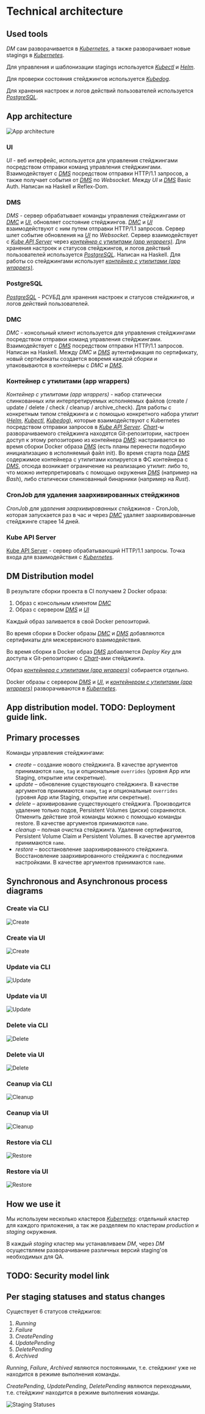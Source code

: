 # Technical architecture

## Used tools

_DM_ сам разворачивается в [_Kubernetes_](kube), а также разворачивает новые stagings в [_Kubernetes_](kube).

Для управления и шаблонизации stagings используется [_Kubectl_][kubectl] и [_Helm_](helm).

Для проверки состояния стейджингов используется [_Kubedog_](kubedog).

Для хранения настроек и логов действий пользователей используется [_PostgreSQL_](#postgresql).

## App architecture

![App architecture](diagrams/images/app-architecture.png)

### UI

_UI_ - веб интерфейс,
используется для управления стейджингами посредством отправки команд управления стейджингами.
Взаимодействует с [_DMS_](#dms) посредством отправки HTTP/1.1 запросов, а также получает
события от [_DMS_](#dms) по _Websocket_. Между _UI_ и [_DMS_](#dms) Basic Auth. Написан на Haskell и Reflex-Dom.

### DMS

_DMS_ - сервер обрабатывает
команды управления стейджингами от [_DMC_](#dmc) и [_UI_](#ui), обновляет состояние стейджингов.
[_DMC_](#dmc) и [_UI_](#ui) взаимодействуют с ним путем отправки HTTP/1.1 запросов.
Сервер шлет событие обновления на [_UI_](#ui) по _Websocket_. Сервер взаимодействует с [_Kube API Server_](#kube-api-server)
через [_контейнер с утилитами (app wrappers)_](#контейнер-с-утилитами-app-wrappers). Для хранения настроек и статусов стейджингов,
и логов действий пользователей используется [_PostgreSQL_](#postgresql). Написан на Haskell. Для работы
со стейджингами использует [_контейнер с утилитами (app wrappers)_](#контейнер-с-утилитами-app-wrappers).

### PostgreSQL

[_PostgreSQL_](https://www.postgresql.org) - РСУБД для хранения настроек и статусов стейджингов, и логов
действий пользователей.

### DMC

_DMC_ - консольный клиент
используется для управления стейджингами посредством отправки команд управления
стейджингами. Взаимодействует с [_DMS_](#dms) посредством отправки HTTP/1.1 запросов.
Написан на Haskell. Между _DMC_ и [_DMS_](#dms) аутентификация по сертификату,
новый сертификаты создается вовремя каждой сборки и упаковываются в контейнеры с _DMC_ и [_DMS_](#dms).

### Контейнер с утилитами (app wrappers)

_Контейнер с утилитами (app wrappers)_ -
набор статически слинкованных или интерпретируемых исполняемых файлов (create
/ update / delete / check / cleanup / archive_check). Для работы с конкретным типом стейджинга
и с помощью конкретного набора утилит ([_Helm_](helm), [_Kubectl_](kubectl), [_Kubedog_](kubedog)),
которые взаимодействуют с Kubernetes посредством отправки запросов в [_Kube API
Server_](#kube-api-server). [_Сhart_](chart)-ы разворачиваемого стейджинга находятся Git-репозитории,
настроен доступ к этому репозиторию из контейнера [_DMS_](#dms):
настраивается во время сборки Docker образа [_DMS_](#dms) (есть планы перенести подобную инициализацию в исполняемый файл init).
Во время старта пода [_DMS_](#dms) содержимое контейнера с утилитами копируется в ФС контейнера с [_DMS_](#dms),
отсюда возникает ограничение на реализацию утилит:
либо то, что можно интерпретировать с помощью окружения [_DMS_](#dms) (например на _Bash_), либо
статически слинкованный бинарники (например на _Rust_).

### CronJob для удаления заархивированных стейджинов

_CronJob для удаления заархивированных стейджинов_ - CronJob, которая запускается раз в час
и через [_DMC_](#dmc) удаляет заархивированные стейджинге старее 14 дней.

### Kube API Server

[Kube API Server](https://kubernetes.io/docs/concepts/overview/kubernetes-api/) - сервер обрабатывающий HTTP/1.1 запросы. Точка входа для
взаимодействия с [_Kubernetes_](kube).

## DM Distribution model

В результате сборки проекта в CI получаем 2 Docker образа:
1. Образ с консольным клиентом [_DMC_](#dmc)
2. Образ с сервером [_DMS_](#dms) и [_UI_](#ui)

Каждый образ заливается в свой Docker репозиторий.

Во время сборки в Docker образы [_DMC_](#dmc) и [_DMS_](#dms) добавляются сертификаты для межсервисного взаимодействия.

Во время сборки в Docker образ [_DMS_](#dms) добавляется _Deploy Key_ для доступа к Git-репозиторию с [_Chart_](chart)-ами стейджинга.

Образ [_контейнера с утилитами (app wrappers)_](#контейнер-с-утилитами-app-wrappers) собирается отдельно.

Docker образы с сервером [_DMS_](#dms) и [_UI_](#ui), и [_контейнером с утилитами (app wrappers)_](#контейнер-с-утилитами-app-wrappers) разворачиваются в [_Kubernetes_](kube).


## App distribution model. **TODO: Deployment guide link.**

## Primary processes

Команды управления стейджингами:
* _create_ – создание нового стейджинга.
  В качестве аргументов принимаются `name`, `tag` и опциональные `overrides` (уровня App или Staging, открытие или секретные).
* _update_ – обновление существующего стейджинга.
  В качестве аргументов принимаются `name`, `tag` и опциональные `overrides` (уровня App или Staging, открытие или секретные).
* _delete_ – архивирование существующего стейджига.
  Производится удаление только подов, Persistent Volumes (диски) сохраняются. Отменить действие этой команды можно с помощью команды restore.
  В качестве аргументов принимаются `name`.
* _cleanup_ – полная очистка стейджинга.
  Удаление сертификатов, Persistent Volume Claim и Persistent Volumes.
  В качестве аргументов принимаются `name`.
* _restore_ – восстановление заархивированного стейджинга.
  Восстановление заархивированного стейджинга с последними настройками.
  В качестве аргументов принимаются `name`.

## Synchronous and Asynchronous process diagrams

### Create via CLI
![Create](diagrams/images/technical-architecture-create-via-cli.png)

### Create via UI
![Create](diagrams/images/technical-architecture-create-via-ui.png)

### Update via CLI
![Update](diagrams/images/technical-architecture-update-via-cli.png)

### Update via UI
![Update](diagrams/images/technical-architecture-update-via-ui.png)

### Delete via CLI
![Delete](diagrams/images/technical-architecture-delete-via-cli.png)

### Delete via UI
![Delete](diagrams/images/technical-architecture-delete-via-ui.png)

### Ceanup via CLI
![Cleanup](diagrams/images/technical-architecture-cleanup-via-cli.png)

### Ceanup via UI
![Cleanup](diagrams/images/technical-architecture-cleanup-via-ui.png)

### Restore via CLI
![Restore](diagrams/images/technical-architecture-restore-via-cli.png)

### Restore via UI
![Restore](diagrams/images/technical-architecture-restore-via-ui.png)

## How we use it

Мы используем несколько кластеров [_Kubernetes_](kube): отдельный кластер для каждого приложения, а так же разделяем по кластерам _production_ и _staging_ окружения.

В каждый _staging_ кластер мы устанавливаем _DM_, через _DM_ осуществляем разворачивание различных версий staging'ов необходимых для QA.

## **TODO: Security model link**

## Per staging statuses and status changes

Существует 6 статусов стейджигов:
1. *Running*
2. *Failure*
3. *CreatePending*
4. *UpdatePending*
5. *DeletePending*
6. *Archived*

_Running_, _Failure_, _Archived_ являются постоянными, т.е. стейджинг уже не находится в режиме выполнения команды.

*CreatePending*, *UpdatePending*, *DeletePending* являются переходными, т.е. стейджинг находится в режиме выполнения команды.

![Staging Statuses](diagrams/images/technical-architecture-staging-statuses-fsm.png)

[kubectl]: https://kubernetes.io/docs/reference/kubectl/
[helm]: https://helm.sh
[kubedog]: https://github.com/werf/kubedog
[kube]: https://kubernetes.io
[chart]: https://helm.sh/docs/topics/charts/
